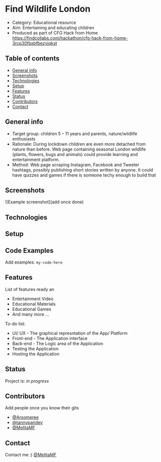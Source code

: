 # Find Wildlife London
* Category: Educational resource
* Aim: Entertaining and educating children
* Produced as part of CFG Hack from Home
<br> https://findcollabs.com/hackathon/cfg-hack-from-home-3rcp30fbxbfbezyiqkst

## Table of contents
* [General info](#general-info)
* [Screenshots](#screenshots)
* [Technologies](#technologies)
* [Setup](#setup)
* [Features](#features)
* [Status](#status)
* [Contributors](#contributors)
* [Contact](#contact)

## General info
* Target group: children 5 – 11 years and parents, nature/wildlife enthusiasts
* Rationale: During lockdown children are even more detached from nature than before. Web page containing seasonal London wildlife (plants, flowers, bugs and animals) could provide learning and entertainment platform.
* Method: Web page scraping Instagram, Facebook and Tweeter hashtags, possibly publishing short stories written by anyone. It could have quizzes and games if there is someone techy enough to build that

## Screenshots
![Example screenshot](add once done)

## Technologies


## Setup

## Code Examples
Add examples:
`my-code-here`

## Features
List of features ready an
* Entertainment Video 
* Educational Materials 
* Educational Games
* And many more ...

To-do list:
* UI/ UX - The graphical represntation of the App/ Platform
* Front-end - The Application interface 
* Back-end - The Logic area of the Application
* Testing the Application 
* Hosting the Application 

## Status
Project is: _in progress_

## Contributors
Add people once you know their gits

* [@Arsomeree](https://github.com/Arsomeree)
* [@tannypandey](https://github.com/tannypandey)
* [@MelitaMF](https://github.com/MelitaMF)

## Contact
Contact me :) [@MelitaMF](https://github.com/MelitaMF)
